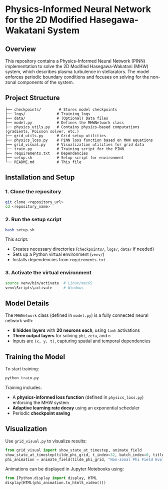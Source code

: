 # Physics-Informed Neural Network for the 2D Modified Hasegawa-Wakatani System

## Overview
This repository contains a Physics-Informed Neural Network (PINN) implementation to solve the 2D Modified Hasegawa-Wakatani (MHW) system, which describes plasma turbulence in stellarators. The model enforces periodic boundary conditions and focuses on solving for the non-zonal components of the system.

## Project Structure
```
├── checkpoints/        # Stores model checkpoints
├── logs/              # Training logs
├── data/              # (Optional) Data files
├── model.py           # Defines the MHWNetwork class
├── physics_utils.py   # Contains physics-based computations (gradients, Poisson solver, etc.)
├── grid_utils.py      # Grid setup utilities
├── physics_loss.py    # PINN loss function based on MHW equations
├── grid_visual.py     # Visualization utilities for grid data
├── train.py           # Training script for the PINN
├── requirements.txt   # Dependencies
├── setup.sh           # Setup script for environment
└── README.md          # This file
```

## Installation and Setup
### 1. Clone the repository
```bash
git clone <repository_url>
cd <repository_name>
```

### 2. Run the setup script
```bash
bash setup.sh
```
This script:
- Creates necessary directories (`checkpoints/`, `logs/`, `data/` if needed)
- Sets up a Python virtual environment (`venv/`)
- Installs dependencies from `requirements.txt`

### 3. Activate the virtual environment
```bash
source venv/bin/activate  # Linux/macOS
venv\Scripts\activate     # Windows
```

## Model Details
The `MHWNetwork` class (defined in `model.py`) is a fully connected neural network with:
- **8 hidden layers** with **20 neurons each**, using `tanh` activations
- **Three output layers** for solving `phi`, `zeta`, and `n`
- Inputs are `(x, y, t)`, capturing spatial and temporal dependencies

## Training the Model
To start training:
```bash
python train.py
```

Training includes:
- A **physics-informed loss function** (defined in `physics_loss.py`) enforcing the MHW system
- **Adaptive learning rate decay** using an exponential scheduler
- Periodic **checkpoint saving**

## Visualization
Use `grid_visual.py` to visualize results:
```python
from grid_visual import show_state_at_timestep, animate_field
show_state_at_timestep(tilde_phi_grid, t_index=32, batch_index=0, title="Non-zonal Phi Field")
phi_animation = animate_field(tilde_phi_grid, "Non-zonal Phi Field Evolution")
```
Animations can be displayed in Jupyter Notebooks using:
```python
from IPython.display import display, HTML
display(HTML(phi_animation.to_html5_video()))
```
